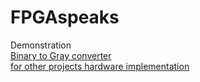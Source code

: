 # FPGAspeaks
Demonstration  
[Binary to Gray converter](https://youtu.be/ARK0nYrJ3lc?si=W8Ub5MytuHwUZfei)  
[for other projects hardware implementation](https://www.youtube.com/watch?v=MCheL19VTXY&list=PLMsHMx1YNPXv7Vl8d7NLdeCWgILdYYqQc&pp=gAQBiAQB)
